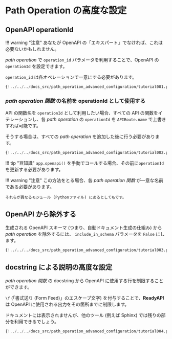 # Path Operation の高度な設定

## OpenAPI operationId

!!! warning "注意"
あなたが OpenAPI の「エキスパート」でなければ、これは必要ないかもしれません。

_path operation_ で `operation_id` パラメータを利用することで、OpenAPI の `operationId` を設定できます。

`operation_id` は各オペレーションで一意にする必要があります。

```Python hl_lines="6"
{!../../../docs_src/path_operation_advanced_configuration/tutorial001.py!}
```

### _path operation 関数_ の名前を operationId として使用する

API の関数名を `operationId` として利用したい場合、すべての API の関数をイテレーションし、各 _path operation_ の `operationId` を `APIRoute.name` で上書きすれば可能です。

そうする場合は、すべての _path operation_ を追加した後に行う必要があります。

```Python hl_lines="2  12-21  24"
{!../../../docs_src/path_operation_advanced_configuration/tutorial002.py!}
```

!!! tip "豆知識"
`app.openapi()` を手動でコールする場合、その前に`operationId`を更新する必要があります。

!!! warning "注意"
この方法をとる場合、各 _path operation 関数_ が一意な名前である必要があります。

    それらが異なるモジュール (Pythonファイル) にあるとしてもです。

## OpenAPI から除外する

生成される OpenAPI スキーマ (つまり、自動ドキュメント生成の仕組み) から _path operation_ を除外するには、 `include_in_schema` パラメータを `False` にします。

```Python hl_lines="6"
{!../../../docs_src/path_operation_advanced_configuration/tutorial003.py!}
```

## docstring による説明の高度な設定

_path operation 関数_ の docstring から OpenAPI に使用する行を制限することができます。

`\f` (「書式送り (Form Feed)」のエスケープ文字) を付与することで、**ReadyAPI** は OpenAPI に使用される出力をその箇所までに制限します。

ドキュメントには表示されませんが、他のツール (例えば Sphinx) では残りの部分を利用できるでしょう。

```Python hl_lines="19-29"
{!../../../docs_src/path_operation_advanced_configuration/tutorial004.py!}
```
